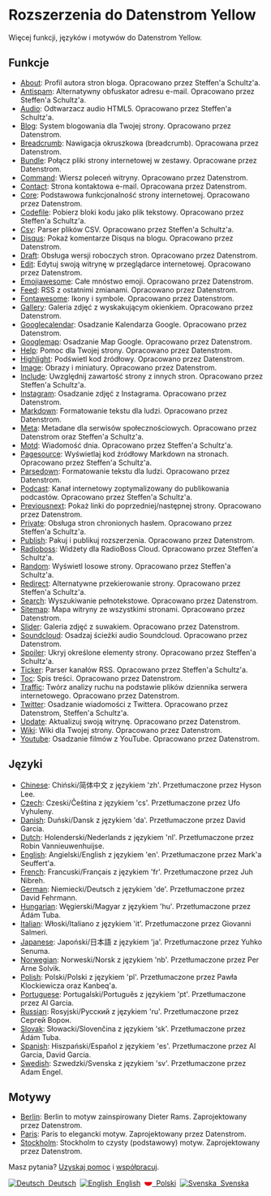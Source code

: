 # Rozszerzenia do Datenstrom Yellow

Więcej funkcji, języków i motywów do Datenstrom Yellow.

## Funkcje

* [About](https://github.com/schulle4u/yellow-extensions-schulle4u/tree/master/about):
  Profil autora stron bloga. Opracowano przez Steffen'a Schultz'a.
* [Antispam](https://github.com/schulle4u/yellow-extensions-schulle4u/tree/master/antispam):
  Alternatywny obfuskator adresu e-mail. Opracowano przez Steffen'a Schultz'a.
* [Audio](https://github.com/schulle4u/yellow-extensions-schulle4u/tree/master/audio):
  Odtwarzacz audio HTML5. Opracowano przez Steffen'a Schultz'a.
* [Blog](https://github.com/datenstrom/yellow-extensions/tree/master/source/blog): 
  System blogowania dla Twojej strony. Opracowano przez Datenstrom.
* [Breadcrumb](https://github.com/datenstrom/yellow-extensions/tree/master/source/breadcrumb): 
  Nawigacja okruszkowa (breadcrumb). Opracowana przez Datenstrom.
* [Bundle](https://github.com/datenstrom/yellow-extensions/tree/master/source/bundle): 
  Połącz pliki strony internetowej w zestawy. Opracowane przez Datenstrom.
* [Command](https://github.com/datenstrom/yellow-extensions/tree/master/source/command): 
  Wiersz poleceń witryny. Opracowano przez Datenstrom.
* [Contact](https://github.com/datenstrom/yellow-extensions/tree/master/source/contact): 
  Strona kontaktowa e-mail. Opracowana przez Datenstrom.
* [Core](https://github.com/datenstrom/yellow-extensions/tree/master/source/core): 
  Podstawowa funkcjonalność strony internetowej. Opracowano przez Datenstrom.
* [Codefile](https://github.com/schulle4u/yellow-extensions-schulle4u/tree/master/codefile): 
  Pobierz bloki kodu jako plik tekstowy. Opracowano przez Steffen'a Schultz'a.
* [Csv](https://github.com/schulle4u/yellow-extensions-schulle4u/tree/master/csv):
  Parser plików CSV. Opracowano przez Steffen'a Schultz'a.
* [Disqus](https://github.com/datenstrom/yellow-extensions/tree/master/source/disqus): 
  Pokaż komentarze Disqus na blogu. Opracowano przez Datenstrom.
* [Draft](https://github.com/datenstrom/yellow-extensions/tree/master/source/draft): 
  Obsługa wersji roboczych stron. Opracowano przez Datenstrom.
* [Edit](https://github.com/datenstrom/yellow-extensions/tree/master/source/edit): 
  Edytuj swoją witrynę w przeglądarce internetowej. Opracowano przez Datenstrom.
* [Emojiawesome](https://github.com/datenstrom/yellow-extensions/tree/master/source/emojiawesome): 
  Całe mnóstwo emoji. Opracowano przez Datenstrom.
* [Feed](https://github.com/datenstrom/yellow-extensions/tree/master/source/feed): 
  RSS z ostatnimi zmianami. Opracowano przez Datenstrom.
* [Fontawesome](https://github.com/datenstrom/yellow-extensions/tree/master/source/fontawesome): 
  Ikony i symbole. Opracowano przez Datenstrom.
* [Gallery](https://github.com/datenstrom/yellow-extensions/tree/master/source/gallery): 
  Galeria zdjęć z wyskakującym okienkiem. Opracowano przez Datenstrom.
* [Googlecalendar](https://github.com/datenstrom/yellow-extensions/tree/master/source/googlecalendar): 
  Osadzanie Kalendarza Google. Opracowano przez Datenstrom.
* [Googlemap](https://github.com/datenstrom/yellow-extensions/tree/master/source/googlemap): 
  Osadzanie Map Google. Opracowano przez Datenstrom.
* [Help](https://github.com/datenstrom/yellow-extensions/tree/master/source/help): 
  Pomoc dla Twojej strony. Opracowano przez Datenstrom.
* [Highlight](https://github.com/datenstrom/yellow-extensions/tree/master/source/highlight): 
  Podświetl kod źródłowy. Opracowano przez Datenstrom.
* [Image](https://github.com/datenstrom/yellow-extensions/tree/master/source/image): 
  Obrazy i miniatury. Opracowano przez Datenstrom.
* [Include](https://github.com/schulle4u/yellow-extensions-schulle4u/tree/master/include): 
  Uwzględnij zawartość strony z innych stron. Opracowano przez Steffen'a Schultz'a.
* [Instagram](https://github.com/datenstrom/yellow-extensions/tree/master/source/instagram): 
  Osadzanie zdjęć z Instagrama. Opracowano przez Datenstrom.
* [Markdown](https://github.com/datenstrom/yellow-extensions/tree/master/source/markdown): 
  Formatowanie tekstu dla ludzi. Opracowano przez Datenstrom.
* [Meta](https://github.com/datenstrom/yellow-extensions/tree/master/source/meta):
  Metadane dla serwisów społecznościowych. Opracowano przez Datenstrom oraz Steffen'a Schultz'a.
* [Motd](https://github.com/schulle4u/yellow-extensions-schulle4u/tree/master/motd):
  Wiadomość dnia. Opracowano przez Steffen'a Schultz'a.
* [Pagesource](https://github.com/schulle4u/yellow-extensions-schulle4u/tree/master/pagesource): 
  Wyświetlaj kod źródłowy Markdown na stronach. Opracowano przez Steffen'a Schultz'a.
* [Parsedown](https://github.com/datenstrom/yellow-extensions/tree/master/source/parsedown): 
  Formatowanie tekstu dla ludzi. Opracowano przez Datenstrom.
* [Podcast](https://github.com/schulle4u/yellow-extensions-schulle4u/tree/master/podcast): 
  Kanał internetowy zoptymalizowany do publikowania podcastów. Opracowano przez Steffen'a Schultz'a.
* [Previousnext](https://github.com/datenstrom/yellow-extensions/tree/master/source/previousnext): 
  Pokaż linki do poprzedniej/następnej strony. Opracowano przez Datenstrom.
* [Private](https://github.com/schulle4u/yellow-extensions-schulle4u/tree/master/private): 
  Obsługa stron chronionych hasłem. Opracowano przez Steffen'a Schultz'a.
* [Publish](https://github.com/datenstrom/yellow-extensions/tree/master/source/publish): 
  Pakuj i publikuj rozszerzenia. Opracowano przez Datenstrom.
* [Radioboss](https://github.com/schulle4u/yellow-extensions-schulle4u/tree/master/radioboss): 
  Widżety dla RadioBoss Cloud. Opracowano przez Steffen'a Schultz'a.
* [Random](https://github.com/schulle4u/yellow-extensions-schulle4u/tree/master/random): 
  Wyświetl losowe strony. Opracowano przez Steffen'a Schultz'a.
* [Redirect](https://github.com/schulle4u/yellow-extensions-schulle4u/tree/master/redirect): 
  Alternatywne przekierowanie strony. Opracowano przez Steffen'a Schultz'a.
* [Search](https://github.com/datenstrom/yellow-extensions/tree/master/source/search): 
  Wyszukiwanie pełnotekstowe. Opracowano przez Datenstrom.
* [Sitemap](https://github.com/datenstrom/yellow-extensions/tree/master/source/sitemap): 
  Mapa witryny ze wszystkimi stronami. Opracowano przez Datenstrom.
* [Slider](https://github.com/datenstrom/yellow-extensions/tree/master/source/slider): 
  Galeria zdjęć z suwakiem. Opracowano przez Datenstrom.
* [Soundcloud](https://github.com/datenstrom/yellow-extensions/tree/master/source/soundcloud): 
  Osadzaj ścieżki audio Soundcloud. Opracowano przez Datenstrom.
* [Spoiler](https://github.com/schulle4u/yellow-extensions-schulle4u/tree/master/spoiler):
  Ukryj określone elementy strony. Opracowano przez Steffen'a Schultz'a.
* [Ticker](https://github.com/schulle4u/yellow-extensions-schulle4u/tree/master/ticker): 
  Parser kanałów RSS. Opracowano przez Steffen'a Schultz'a.
* [Toc](https://github.com/datenstrom/yellow-extensions/tree/master/source/toc): 
  Spis treści. Opracowano przez Datenstrom.
* [Traffic](https://github.com/datenstrom/yellow-extensions/tree/master/source/traffic): 
  Twórz analizy ruchu na podstawie plików dziennika serwera internetowego. Opracowano przez Datenstrom.
* [Twitter](https://github.com/datenstrom/yellow-extensions/tree/master/source/twitter): 
  Osadzanie wiadomości z Twittera. Opracowano przez Datenstrom, Steffen'a Schultz'a.
* [Update](https://github.com/datenstrom/yellow-extensions/tree/master/source/update): 
  Aktualizuj swoją witrynę. Opracowano przez Datenstrom.
* [Wiki](https://github.com/datenstrom/yellow-extensions/tree/master/source/wiki): 
  Wiki dla Twojej strony. Opracowano przez Datenstrom.
* [Youtube](https://github.com/datenstrom/yellow-extensions/tree/master/source/youtube): 
  Osadzanie filmów z YouTube. Opracowano przez Datenstrom.

## Języki

* [Chinese](https://github.com/datenstrom/yellow-extensions/tree/master/source/chinese): Chiński/简体中文 z językiem 'zh'. Przetłumaczone przez Hyson Lee.
* [Czech](https://github.com/datenstrom/yellow-extensions/tree/master/source/czech): Czeski/Čeština z językiem 'cs'. Przetłumaczone przez Ufo Vyhuleny.
* [Danish](https://github.com/datenstrom/yellow-extensions/tree/master/source/danish): Duński/Dansk z językiem 'da'. Przetłumaczone przez David Garcia.
* [Dutch](https://github.com/datenstrom/yellow-extensions/tree/master/source/dutch): Holenderski/Nederlands z językiem 'nl'. Przetłumaczone przez Robin Vannieuwenhuijse.
* [English](https://github.com/datenstrom/yellow-extensions/tree/master/source/english): Angielski/English z językiem 'en'. Przetłumaczone przez Mark'a Seuffert'a.
* [French](https://github.com/datenstrom/yellow-extensions/tree/master/source/french): Francuski/Français z językiem 'fr'. Przetłumaczone przez Juh Nibreh.
* [German](https://github.com/datenstrom/yellow-extensions/tree/master/source/german): Niemiecki/Deutsch z językiem 'de'. Przetłumaczone przez David Fehrmann.
* [Hungarian](https://github.com/datenstrom/yellow-extensions/tree/master/source/hungarian): Węgierski/Magyar z językiem 'hu'. Przetłumaczone przez Ádám Tuba.
* [Italian](https://github.com/datenstrom/yellow-extensions/tree/master/source/italian): Włoski/Italiano z językiem 'it'. Przetłumaczone przez Giovanni Salmeri.
* [Japanese](https://github.com/datenstrom/yellow-extensions/tree/master/source/japanese): Japoński/日本語 z językiem 'ja'. Przetłumaczone przez Yuhko Senuma.
* [Norwegian](https://github.com/datenstrom/yellow-extensions/tree/master/source/norwegian): Norweski/Norsk z językiem 'nb'. Przetłumaczone przez Per Arne Solvik.
* [Polish](https://github.com/datenstrom/yellow-extensions/tree/master/source/polish): Polski/Polski z językiem 'pl'. Przetłumaczone przez Pawła Klockiewicza oraz Kanbeq'a.
* [Portuguese](https://github.com/datenstrom/yellow-extensions/tree/master/source/portuguese): Portugalski/Português z językiem 'pt'. Przetłumaczone przez Al Garcia.
* [Russian](https://github.com/datenstrom/yellow-extensions/tree/master/source/russian): Rosyjski/Русский z językiem 'ru'. Przetłumaczone przez Сергей Ворон.
* [Slovak](https://github.com/datenstrom/yellow-extensions/tree/master/source/slovak): Słowacki/Slovenčina z językiem 'sk'. Przetłumaczone przez Ádám Tuba.
* [Spanish](https://github.com/datenstrom/yellow-extensions/tree/master/source/spanish): Hiszpański/Español z językiem 'es'. Przetłumaczone przez Al Garcia, David Garcia.
* [Swedish](https://github.com/datenstrom/yellow-extensions/tree/master/source/swedish): Szwedzki/Svenska z językiem 'sv'. Przetłumaczone przez Adam Engel.

## Motywy

* [Berlin](https://github.com/datenstrom/yellow-extensions/tree/master/source/berlin): 
  Berlin to motyw zainspirowany Dieter Rams. Zaprojektowany przez Datenstrom.
* [Paris](https://github.com/datenstrom/yellow-extensions/tree/master/source/paris): 
   Paris to elegancki motyw. Zaprojektowany przez Datenstrom.
* [Stockholm](https://github.com/datenstrom/yellow-extensions/tree/master/source/stockholm): 
  Stockholm to czysty (podstawowy) motyw. Zaprojektowany przez Datenstrom.

Masz pytania? [Uzyskaj pomoc](https://datenstrom.se/yellow/help/) i [współpracuj](https://datenstrom.se/yellow/help/contributing-guidelines).

<p>
<a href="README-de.md"><img src="https://raw.githubusercontent.com/datenstrom/yellow-extensions/master/source/help/language-de.png" width="15" height="15" alt="Deutsch">&nbsp; Deutsch</a>&nbsp;
<a href="README.md"><img src="https://raw.githubusercontent.com/datenstrom/yellow-extensions/master/source/help/language-en.png" width="15" height="15" alt="English">&nbsp; English</a>&nbsp;
<a href="README-pl.md"><img src="https://raw.githubusercontent.com/datenstrom/yellow-extensions/master/source/help/language-pl.png" width="15" height="15" alt="Polski">&nbsp; Polski</a>&nbsp;
<a href="README-sv.md"><img src="https://raw.githubusercontent.com/datenstrom/yellow-extensions/master/source/help/language-sv.png" width="15" height="15" alt="Svenska">&nbsp; Svenska</a>&nbsp;
</p>
